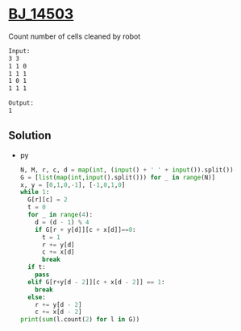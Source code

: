 # [BJ_14503](https://acmicpc.net/problem/14503)

Count number of cells cleaned by robot

```txt
Input:
3 3
1 1 0
1 1 1
1 0 1
1 1 1

Output:
1
```

## Solution

* py

  ```py
  N, M, r, c, d = map(int, (input() + ' ' + input()).split())
  G = [list(map(int,input().split())) for _ in range(N)]
  x, y = [0,1,0,-1], [-1,0,1,0]
  while 1:
    G[r][c] = 2
    t = 0
    for _ in range(4):
      d = (d - 1) % 4
      if G[r + y[d]][c + x[d]]==0:
        t = 1
        r += y[d]
        c += x[d]
        break
    if t:
      pass
    elif G[r+y[d - 2]][c + x[d - 2]] == 1:
      break
    else:
      r += y[d - 2]
      c += x[d - 2]
  print(sum(l.count(2) for l in G))
  ```
